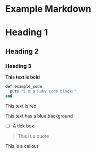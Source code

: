 # Example Markdown

# Heading 1

## Heading 2

### Heading 3

**This text is bold**

```ruby
def example_code
  puts "I'm a Ruby code block!"
end
```

This text is red

This text has a blue background

- [ ]  A tick box

> This is a quote

This is a callout
